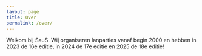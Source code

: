 ```yaml
---
layout: page
title: Over
permalink: /over/
---
```


Welkom bij SauS. Wij organiseren lanparties vanaf begin 2000 en hebben in 2023 de 16e editie, in 2024 de 17e editie en 2025 de 18e editie!
